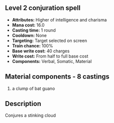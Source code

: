 ## Level 2 conjuration spell
- **Attributes:** Higher of intelligence and charisma
- **Mana cost:** 16.0
- **Casting time:** 1 round
- **Cooldown:** None
- **Targeting:** Target selected on screen
- **Train chance:** 100%
- **Base write cost:** 40 charges
- **Write cost:** From half to full base cost
- **Components:** Verbal, Somatic, Material
## Material components - 8 castings
1. a clump of bat guano
## Description
Conjures a stinking cloud
